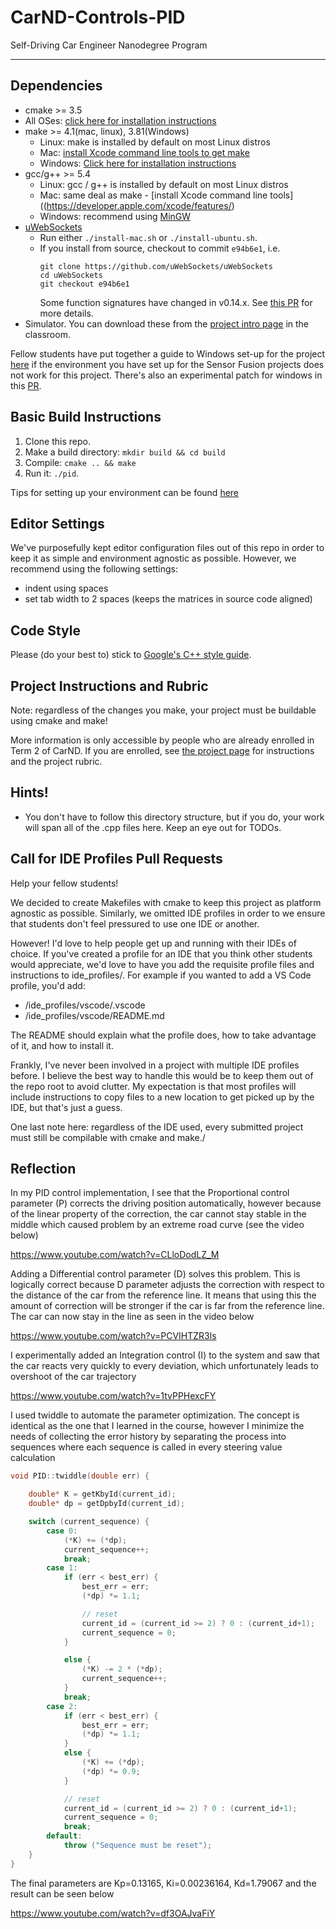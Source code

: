 # CarND-Controls-PID
Self-Driving Car Engineer Nanodegree Program

---

## Dependencies

* cmake >= 3.5
 * All OSes: [click here for installation instructions](https://cmake.org/install/)
* make >= 4.1(mac, linux), 3.81(Windows)
  * Linux: make is installed by default on most Linux distros
  * Mac: [install Xcode command line tools to get make](https://developer.apple.com/xcode/features/)
  * Windows: [Click here for installation instructions](http://gnuwin32.sourceforge.net/packages/make.htm)
* gcc/g++ >= 5.4
  * Linux: gcc / g++ is installed by default on most Linux distros
  * Mac: same deal as make - [install Xcode command line tools]((https://developer.apple.com/xcode/features/)
  * Windows: recommend using [MinGW](http://www.mingw.org/)
* [uWebSockets](https://github.com/uWebSockets/uWebSockets)
  * Run either `./install-mac.sh` or `./install-ubuntu.sh`.
  * If you install from source, checkout to commit `e94b6e1`, i.e.
    ```
    git clone https://github.com/uWebSockets/uWebSockets 
    cd uWebSockets
    git checkout e94b6e1
    ```
    Some function signatures have changed in v0.14.x. See [this PR](https://github.com/udacity/CarND-MPC-Project/pull/3) for more details.
* Simulator. You can download these from the [project intro page](https://github.com/udacity/self-driving-car-sim/releases) in the classroom.

Fellow students have put together a guide to Windows set-up for the project [here](https://s3-us-west-1.amazonaws.com/udacity-selfdrivingcar/files/Kidnapped_Vehicle_Windows_Setup.pdf) if the environment you have set up for the Sensor Fusion projects does not work for this project. There's also an experimental patch for windows in this [PR](https://github.com/udacity/CarND-PID-Control-Project/pull/3).

## Basic Build Instructions

1. Clone this repo.
2. Make a build directory: `mkdir build && cd build`
3. Compile: `cmake .. && make`
4. Run it: `./pid`. 

Tips for setting up your environment can be found [here](https://classroom.udacity.com/nanodegrees/nd013/parts/40f38239-66b6-46ec-ae68-03afd8a601c8/modules/0949fca6-b379-42af-a919-ee50aa304e6a/lessons/f758c44c-5e40-4e01-93b5-1a82aa4e044f/concepts/23d376c7-0195-4276-bdf0-e02f1f3c665d)

## Editor Settings

We've purposefully kept editor configuration files out of this repo in order to
keep it as simple and environment agnostic as possible. However, we recommend
using the following settings:

* indent using spaces
* set tab width to 2 spaces (keeps the matrices in source code aligned)

## Code Style

Please (do your best to) stick to [Google's C++ style guide](https://google.github.io/styleguide/cppguide.html).

## Project Instructions and Rubric

Note: regardless of the changes you make, your project must be buildable using
cmake and make!

More information is only accessible by people who are already enrolled in Term 2
of CarND. If you are enrolled, see [the project page](https://classroom.udacity.com/nanodegrees/nd013/parts/40f38239-66b6-46ec-ae68-03afd8a601c8/modules/f1820894-8322-4bb3-81aa-b26b3c6dcbaf/lessons/e8235395-22dd-4b87-88e0-d108c5e5bbf4/concepts/6a4d8d42-6a04-4aa6-b284-1697c0fd6562)
for instructions and the project rubric.

## Hints!

* You don't have to follow this directory structure, but if you do, your work
  will span all of the .cpp files here. Keep an eye out for TODOs.

## Call for IDE Profiles Pull Requests

Help your fellow students!

We decided to create Makefiles with cmake to keep this project as platform
agnostic as possible. Similarly, we omitted IDE profiles in order to we ensure
that students don't feel pressured to use one IDE or another.

However! I'd love to help people get up and running with their IDEs of choice.
If you've created a profile for an IDE that you think other students would
appreciate, we'd love to have you add the requisite profile files and
instructions to ide_profiles/. For example if you wanted to add a VS Code
profile, you'd add:

* /ide_profiles/vscode/.vscode
* /ide_profiles/vscode/README.md

The README should explain what the profile does, how to take advantage of it,
and how to install it.

Frankly, I've never been involved in a project with multiple IDE profiles
before. I believe the best way to handle this would be to keep them out of the
repo root to avoid clutter. My expectation is that most profiles will include
instructions to copy files to a new location to get picked up by the IDE, but
that's just a guess.

One last note here: regardless of the IDE used, every submitted project must
still be compilable with cmake and make./

## Reflection
In my PID control implementation, I see that the Proportional control parameter (P) corrects the driving position
automatically, however because of the linear property of the correction, the car cannot stay stable in the middle
which caused problem by an extreme road curve (see the video below)

https://www.youtube.com/watch?v=CLloDodLZ_M

Adding a Differential control parameter (D) solves this problem. This is logically correct because D parameter
adjusts the correction with respect to the distance of the car from the reference line. It means that using this
the amount of correction will be stronger if the car is far from the reference line. The car can now stay in the
line as seen in the video below

https://www.youtube.com/watch?v=PCVIHTZR3ls

I experimentally added an Integration control (I) to the system and saw that the car reacts very quickly to every
deviation, which unfortunately leads to overshoot of the car trajectory

https://www.youtube.com/watch?v=1tvPPHexcFY

I used twiddle to automate the parameter optimization. The concept is identical as the one that I learned in the
course, however I minimize the needs of collecting the error history by separating the process into sequences
where each sequence is called in every steering value calculation
```cpp
void PID::twiddle(double err) {

    double* K = getKbyId(current_id);
    double* dp = getDpbyId(current_id);

    switch (current_sequence) {
        case 0:
            (*K) += (*dp);
            current_sequence++;
            break;
        case 1:
            if (err < best_err) {
                best_err = err;
                (*dp) *= 1.1;

                // reset
                current_id = (current_id >= 2) ? 0 : (current_id+1);
                current_sequence = 0;
            }

            else {
                (*K) -= 2 * (*dp);
                current_sequence++;
            }
            break;
        case 2:
            if (err < best_err) {
                best_err = err;
                (*dp) *= 1.1;
            }
            else {
                (*K) += (*dp);
                (*dp) *= 0.9;
            }

            // reset
            current_id = (current_id >= 2) ? 0 : (current_id+1);
            current_sequence = 0;
            break;
        default:
            throw ("Sequence must be reset");
    }
}
```

The final parameters are Kp=0.13165, Ki=0.00236164, Kd=1.79067 and the result can be seen below

https://www.youtube.com/watch?v=df3OAJvaFiY